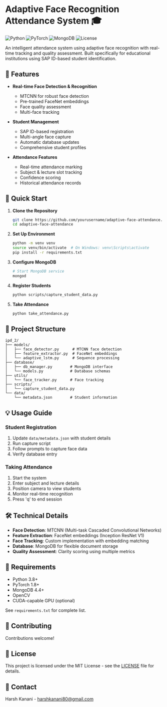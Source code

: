 # Adaptive Face Recognition Attendance System 🎓

![Python](https://img.shields.io/badge/python-v3.8+-blue.svg)
![PyTorch](https://img.shields.io/badge/PyTorch-1.8+-red.svg)
![MongoDB](https://img.shields.io/badge/MongoDB-4.4+-green.svg)
![License](https://img.shields.io/badge/license-MIT-blue.svg)

An intelligent attendance system using adaptive face recognition with real-time tracking and quality assessment. Built specifically for educational institutions using SAP ID-based student identification.

## 🌟 Features

- **Real-time Face Detection & Recognition** 
  - MTCNN for robust face detection
  - Pre-trained FaceNet embeddings
  - Face quality assessment
  - Multi-face tracking

- **Student Management**
  - SAP ID-based registration
  - Multi-angle face capture
  - Automatic database updates
  - Comprehensive student profiles

- **Attendance Features**
  - Real-time attendance marking
  - Subject & lecture slot tracking
  - Confidence scoring
  - Historical attendance records

## 🚀 Quick Start

1. **Clone the Repository**
   ```bash
   git clone https://github.com/yourusername/adaptive-face-attendance.git
   cd adaptive-face-attendance
   ```

2. **Set Up Environment**
   ```bash
   python -m venv venv
   source venv/bin/activate  # On Windows: venv\Scripts\activate
   pip install -r requirements.txt
   ```

3. **Configure MongoDB**
   ```bash
   # Start MongoDB service
   mongod
   ```

4. **Register Students**
   ```bash
   python scripts/capture_student_data.py
   ```

5. **Take Attendance**
   ```bash
   python take_attendance.py
   ```

## 📁 Project Structure

```
ipd_2/
├── models/
│   ├── face_detector.py      # MTCNN face detection
│   ├── feature_extractor.py  # FaceNet embeddings
│   └── adaptive_lstm.py      # Sequence processing
├── database/
│   ├── db_manager.py        # MongoDB interface
│   └── models.py            # Database schemas
├── utils/
│   └── face_tracker.py      # Face tracking
├── scripts/
│   └── capture_student_data.py
└── data/
    └── metadata.json        # Student information
```

## 💡 Usage Guide

### Student Registration
1. Update `data/metadata.json` with student details
2. Run capture script
3. Follow prompts to capture face data
4. Verify database entry

### Taking Attendance
1. Start the system
2. Enter subject and lecture details
3. Position camera to view students
4. Monitor real-time recognition
5. Press 'q' to end session

## 🛠 Technical Details

- **Face Detection**: MTCNN (Multi-task Cascaded Convolutional Networks)
- **Feature Extraction**: FaceNet embeddings (Inception ResNet V1)
- **Face Tracking**: Custom implementation with embedding matching
- **Database**: MongoDB for flexible document storage
- **Quality Assessment**: Clarity scoring using multiple metrics

## 📝 Requirements

- Python 3.8+
- PyTorch 1.8+
- MongoDB 4.4+
- OpenCV
- CUDA-capable GPU (optional)

See `requirements.txt` for complete list.

## 🤝 Contributing

Contributions welcome! 

## 📄 License

This project is licensed under the MIT License - see the [LICENSE](LICENSE) file for details.

## 📧 Contact

Harsh Kanani - harshkanani80@gmail.com

